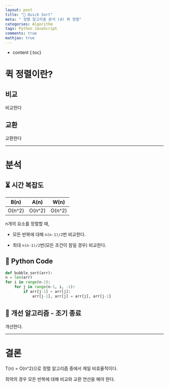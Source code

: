 ```yaml
---
layout: post
title: "🚀 Quick Sort"
meta: " 정렬 알고리즘 분석 (4) 퀵 정렬"
categories: Algorithm
tags: Python JavaScript
comments: true
mathjax: true
---
```




* content
{:toc}
# 퀵 정렬이란?

## 비교

비교한다

## 교환

교환한다

---





# 분석

## ⏳ 시간 복잡도

|  B(n)  |  A(n)  |  W(n)  |
| :----: | :----: | :----: |
| O(n^2) | O(n^2) | O(n^2) |

n개의 요소를 정렬할 때,

- 모든 반복에 대해 `n(n-1)/2`번 비교한다.

- 최대 `n(n-1)/2`번(모든 조건이 참일 경우) 비교한다.

## 📘 Python Code

```python
def bubble_sort(arr):
n = len(arr)
for i in range(n-1):
    for j in range(n-1, i, -1):
        if arr[j-1] > arr[j]:
            arr[j-1], arr[j] = arr[j], arr[j-1]
```

## 🌝 개선 알고리즘 - 조기 종료

개선한다.

---





# 결론

T(n) = O(n^2)으로 정렬 알고리즘 중에서 제일 비효율적이다.

최악의 경우 모든 반복에 대해 비교와 교환 연산을 해야 한다.

